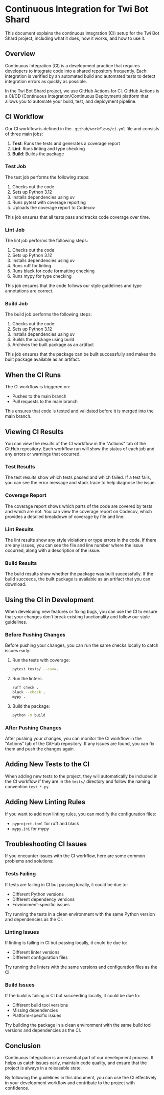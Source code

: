# Continuous Integration for Twi Bot Shard

This document explains the continuous integration (CI) setup for the Twi Bot Shard project, including what it does, how it works, and how to use it.

## Overview

Continuous Integration (CI) is a development practice that requires developers to integrate code into a shared repository frequently. Each integration is verified by an automated build and automated tests to detect integration errors as quickly as possible.

In the Twi Bot Shard project, we use GitHub Actions for CI. GitHub Actions is a CI/CD (Continuous Integration/Continuous Deployment) platform that allows you to automate your build, test, and deployment pipeline.

## CI Workflow

Our CI workflow is defined in the `.github/workflows/ci.yml` file and consists of three main jobs:

1. **Test**: Runs the tests and generates a coverage report
2. **Lint**: Runs linting and type checking
3. **Build**: Builds the package

### Test Job

The test job performs the following steps:

1. Checks out the code
2. Sets up Python 3.12
3. Installs dependencies using uv
4. Runs pytest with coverage reporting
5. Uploads the coverage report to Codecov

This job ensures that all tests pass and tracks code coverage over time.

### Lint Job

The lint job performs the following steps:

1. Checks out the code
2. Sets up Python 3.12
3. Installs dependencies using uv
4. Runs ruff for linting
5. Runs black for code formatting checking
6. Runs mypy for type checking

This job ensures that the code follows our style guidelines and type annotations are correct.

### Build Job

The build job performs the following steps:

1. Checks out the code
2. Sets up Python 3.12
3. Installs dependencies using uv
4. Builds the package using build
5. Archives the built package as an artifact

This job ensures that the package can be built successfully and makes the built package available as an artifact.

## When the CI Runs

The CI workflow is triggered on:

- Pushes to the main branch
- Pull requests to the main branch

This ensures that code is tested and validated before it is merged into the main branch.

## Viewing CI Results

You can view the results of the CI workflow in the "Actions" tab of the GitHub repository. Each workflow run will show the status of each job and any errors or warnings that occurred.

### Test Results

The test results show which tests passed and which failed. If a test fails, you can see the error message and stack trace to help diagnose the issue.

### Coverage Report

The coverage report shows which parts of the code are covered by tests and which are not. You can view the coverage report on Codecov, which provides a detailed breakdown of coverage by file and line.

### Lint Results

The lint results show any style violations or type errors in the code. If there are any issues, you can see the file and line number where the issue occurred, along with a description of the issue.

### Build Results

The build results show whether the package was built successfully. If the build succeeds, the built package is available as an artifact that you can download.

## Using the CI in Development

When developing new features or fixing bugs, you can use the CI to ensure that your changes don't break existing functionality and follow our style guidelines.

### Before Pushing Changes

Before pushing your changes, you can run the same checks locally to catch issues early:

1. Run the tests with coverage:
   ```bash
   pytest tests/ --cov=.
   ```

2. Run the linters:
   ```bash
   ruff check .
   black --check .
   mypy .
   ```

3. Build the package:
   ```bash
   python -m build
   ```

### After Pushing Changes

After pushing your changes, you can monitor the CI workflow in the "Actions" tab of the GitHub repository. If any issues are found, you can fix them and push the changes again.

## Adding New Tests to the CI

When adding new tests to the project, they will automatically be included in the CI workflow if they are in the `tests/` directory and follow the naming convention `test_*.py`.

## Adding New Linting Rules

If you want to add new linting rules, you can modify the configuration files:

- `pyproject.toml` for ruff and black
- `mypy.ini` for mypy

## Troubleshooting CI Issues

If you encounter issues with the CI workflow, here are some common problems and solutions:

### Tests Failing

If tests are failing in CI but passing locally, it could be due to:

- Different Python versions
- Different dependency versions
- Environment-specific issues

Try running the tests in a clean environment with the same Python version and dependencies as the CI.

### Linting Issues

If linting is failing in CI but passing locally, it could be due to:

- Different linter versions
- Different configuration files

Try running the linters with the same versions and configuration files as the CI.

### Build Issues

If the build is failing in CI but succeeding locally, it could be due to:

- Different build tool versions
- Missing dependencies
- Platform-specific issues

Try building the package in a clean environment with the same build tool versions and dependencies as the CI.

## Conclusion

Continuous Integration is an essential part of our development process. It helps us catch issues early, maintain code quality, and ensure that the project is always in a releasable state.

By following the guidelines in this document, you can use the CI effectively in your development workflow and contribute to the project with confidence.